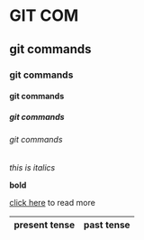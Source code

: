 # GIT COM
## git commands
### git commands
#### git commands
##### git commands
###### git commands

*this is italics* 

**bold**

[click here](https://google.com) to read more

| present tense| past tense|
|--------------|------------|
